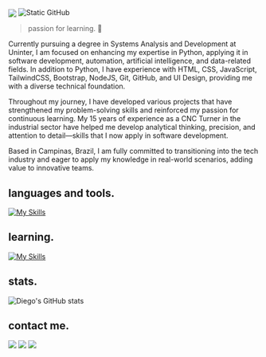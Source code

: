 <img align="center" src="https://capsule-render.vercel.app/api?type=venom&height=300&color=89E4D2&text=Hi,%20I’m%20Diego%20Espelho&fontSize=60&animation=twinkling&fontColor=5967F7&textBg=false&desc=Nice%20to%20meet%20you!&descAlign=50&descAlignY=66"/>

<img src="https://img.shields.io/static/v1?label=About&message=Diego%20Espelho&color=5967F7&labelColor=000000&style=for-the-badge&logo=GitHub" alt="Static GitHub">

> passion for learning. 🧠

Currently pursuing a degree in Systems Analysis and Development at Uninter, I am focused on enhancing my expertise in Python, applying it in software development, automation, artificial intelligence, and data-related fields. In addition to Python, I have experience with HTML, CSS, JavaScript, TailwindCSS, Bootstrap, NodeJS, Git, GitHub, and UI Design, providing me with a diverse technical foundation.

Throughout my journey, I have developed various projects that have strengthened my problem-solving skills and reinforced my passion for continuous learning. My 15 years of experience as a CNC Turner in the industrial sector have helped me develop analytical thinking, precision, and attention to detail—skills that I now apply in software development.

Based in Campinas, Brazil, I am fully committed to transitioning into the tech industry and eager to apply my knowledge in real-world scenarios, adding value to innovative teams.

## languages and tools.
[![My Skills](https://skillicons.dev/icons?i=python,html,css,js,tailwind,bootstrap,nodejs,git,github,figma)](https://skillicons.dev)

## learning.
[![My Skills](https://skillicons.dev/icons?i=python,tensorflow,huggingfacetransformers,pytorch)](https://skillicons.dev)

## stats.
![Diego's GitHub stats](https://github-readme-stats.vercel.app/api?username=diegoespelho\&bg_color=30,89E4D2,5967F7\&show_icons=true\&title_color=fff\&text_color=fff)

## contact me.
<a href="https://www.linkedin.com/in/diegoespelho-dev" target="_blank"><img src="https://img.shields.io/badge/-LinkedIn-5967F7?style=for-the-badge&logo=linkedin&logoColor=89E4D2" target="_blank"></a>
<a href="https://instagram.com/diegoespelho_" target="_blank"><img src="https://img.shields.io/badge/-Instagram-5967F7?style=for-the-badge&logo=instagram&logoColor=89E4D2" target="_blank"></a>
<a href="mailto:diego.espelho@gmail.com"> <img src="https://img.shields.io/badge/-Gmail-5967F7?style=for-the-badge&logo=gmail&logoColor=89E4D2" target="_blank"></a>

